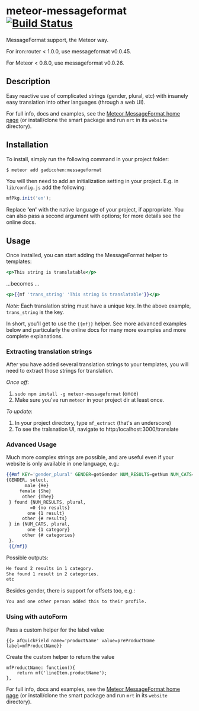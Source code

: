 # meteor-messageformat [![Build Status](https://api.travis-ci.org/gadicc/meteor-messageformat.svg?branch=master)](https://travis-ci.org/gadicc/meteor-messageformat)

MessageFormat support, the Meteor way.

For iron:router < 1.0.0, use messageformat v0.0.45.

For Meteor < 0.8.0, use messageformat v0.0.26.

## Description

Easy reactive use of complicated strings (gender, plural, etc) with insanely
easy translation into other languages (through a web UI).

For full info, docs and examples, see the
[Meteor MessageFormat home page](http://messageformat.meteor.com/)
(or install/clone the smart package and run `mrt` in its `website` directory).

## Installation

To install, simply run the following command in your project folder:

```bash
$ meteor add gadicohen:messageformat
```

You will then need to add an initialization setting in your project. E.g. in `lib/config.js` add the following:

```js
mfPkg.init('en');
```
Replace **'en'** with the native language of your project, if appropriate.  You
can also pass a second argument with options; for more details see the online
docs.

## Usage

Once installed, you can start adding the MessageFormat helper to templates:

```handlebars
<p>This string is translatable</p>
```

...becomes ...

```handlebars
<p>{{mf 'trans_string' 'This string is translatable'}}</p>
```

*Note:* Each translation string must have a unique key. In the above example,
`trans_string` is the key.

In short, you'll get to use the `{{mf}}` helper.  See more advanced examples
below and particularly the online docs for many more examples and more
complete explanations.

### Extracting translation strings

After you have added several translation strings to your templates, you will
need to extract those strings for translation.

*Once off*:

1. `sudo npm install -g meteor-messageformat` (once)
1. Make sure you've run `meteor` in your project dir at least once.

*To update*:

1. In your project directory, type `mf_extract` (that's an underscore)
1. To see the tralsnation UI, navigate to http:/localhost:3000/translate

### Advanced Usage

Much more complex strings are possible, and are useful even if your
website is only available in one language, e.g.:

```handlebars
{{#mf KEY='gender_plural' GENDER=getGender NUM_RESULTS=getNum NUM_CATS=getNum2}}
{GENDER, select,
       male {He}
     female {She}
      other {They}
 } found {NUM_RESULTS, plural,
         =0 {no results}
        one {1 result}
      other {# results}
 } in {NUM_CATS, plural,
        one {1 category}
      other {# categories}
 }.
 {{/mf}}
 ```

 Possible outputs:

 ```html
 He found 2 results in 1 category.
 She found 1 result in 2 categories.
 etc
 ```

 Besides gender, there is support for offsets too, e.g.:

 ```html
 You and one other person added this to their profile.
 ```

### Using with autoForm

Pass a custom helper for the label value

    {{> afQuickField name='productName' value=preProductName label=mfProductName}} 
    
Create the custom helper to return the value

    mfProductName: function(){
        return mf('lineItem.productName');
    },
  
For full info, docs and examples, see the
[Meteor MessageFormat home page](http://messageformat.meteor.com/)
(or install/clone the smart package and run `mrt` in its `website` directory).
